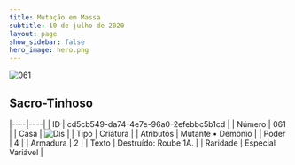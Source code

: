 ```yaml
---
title: Mutação em Massa
subtitle: 10 de julho de 2020
layout: page
show_sidebar: false
hero_image: hero.png
---
```


![061](https://cdn.keyforgegame.com/media/card_front/pt/479_061_J2X8Q4MFP78V_pt.png)

## Sacro-Tinhoso

|----|----|
| ID | cd5cb549-da74-4e7e-96a0-2efebbc5b1cd |
| Número | 061 |
| Casa | ![Dis](https://archonarcana.com/images/thumb/e/e8/Dis.png/22px-Dis.png "Dis") |
| Tipo | Criatura |
| Atributos | Mutante • Demônio |
| Poder | 4 |
| Armadura | 2 |
| Texto | Destruído: Roube 1A. |
| Raridade | Especial Variável |
